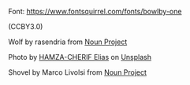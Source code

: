 Font:
https://www.fontsquirrel.com/fonts/bowlby-one

(CCBY3.0)

Wolf by rasendria from <a href="https://thenounproject.com/browse/icons/term/wolf/" target="_blank" title="Wolf Icons">Noun Project</a>

Photo by <a href="https://unsplash.com/@ehmz?utm_source=unsplash&utm_medium=referral&utm_content=creditCopyText">HAMZA-CHERIF Elias</a> on <a href="https://unsplash.com/photos/-SVW5wqvaHI?utm_source=unsplash&utm_medium=referral&utm_content=creditCopyText">Unsplash</a>

Shovel by Marco Livolsi from <a href="https://thenounproject.com/browse/icons/term/shovel/" target="_blank" title="Shovel Icons">Noun Project</a>
